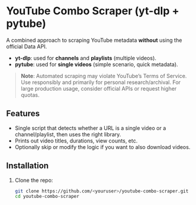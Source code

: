 # YouTube Combo Scraper (yt-dlp + pytube)

A combined approach to scraping YouTube metadata **without** using the official Data API.  
- **yt-dlp**: used for **channels** and **playlists** (multiple videos).
- **pytube**: used for **single videos** (simple scenario, quick metadata).

> **Note**: Automated scraping may violate YouTube’s Terms of Service. Use responsibly and primarily for personal research/archival. For large production usage, consider official APIs or request higher quotas.

## Features

- Single script that detects whether a URL is a single video or a channel/playlist, then uses the right library.
- Prints out video titles, durations, view counts, etc. 
- Optionally skip or modify the logic if you want to also download videos.

## Installation

1. Clone the repo:
   ```bash
   git clone https://github.com/<youruser>/youtube-combo-scraper.git
   cd youtube-combo-scraper
